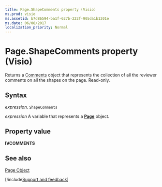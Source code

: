 ```yaml
---
title: Page.ShapeComments property (Visio)
ms.prod: visio
ms.assetid: b7d86594-ba1f-627b-222f-905da1b1201e
ms.date: 06/08/2017
localization_priority: Normal
---
```



# Page.ShapeComments property (Visio)

Returns a [Comments](Visio.comments.md) object that represents the collection of all the reviewer comments on all the shapes on the page. Read-only.


## Syntax

_expression_. `ShapeComments`

_expression_ A variable that represents a **[Page](Visio.Page.md)** object.


## Property value

 **IVCOMMENTS**


## See also


[Page Object](Visio.Page.md)

[!include[Support and feedback](~/includes/feedback-boilerplate.md)]